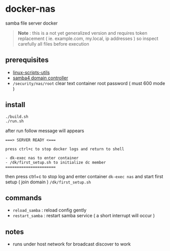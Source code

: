 # docker-nas

samba file server docker

> **Note** : this is a not yet generalized version and requires token replacement ( ie. example.com, my.local, ip addresses ) so inspect carefully all files before execution

## prerequisites

- [linux-scripts-utils](https://github.com/devel0/linux-scripts-utils)
- [samba4 domain controller](https://github.com/devel0/docker-dc)
- `/security/nas/root` clear text container root password ( must 600 mode )

## install

```
./build.sh
./run.sh
```

after run follow message will appears

```
===> SERVER READY <===

press ctrl+c to stop docker logs and return to shell

- dk-exec nas to enter container
- /dk/first_setup.sh to initialize dc member
======================
```

then press ctrl+c to stop log and enter container `dk-exec nas` and start first setup ( join domain ) `/dk/first_setup.sh`

## commands

- `reload_samba` : reload config gently
- `restart_samba` : restart samba service ( a short interrupt will occur )

## notes

- runs under host network for broadcast discover to work
